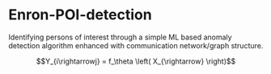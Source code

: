 # Enron-POI-detection
 Identifying persons of interest through a simple ML based anomaly detection algorithm enhanced with communication network/graph structure.

```math
Y_{i\rightarrowj} = f_\theta \left( X_{\rightarrow} \right)
```

